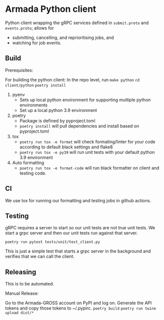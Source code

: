 # Armada Python client


Python client wrapping the gRPC services defined in `submit.proto` and `events.proto`; allows for

- submitting, cancelling, and reprioritising jobs, and
- watching for job events.



## Build
Prerequisites:

For building the python client:
In the repo level, run `make python`
`cd client/python`
`poetry install`

1) pyenv
    - Sets up local python environment for supporting multiple python environments
    - Set up a local python 3.9 environment 
2) poetry
    - Package is defined by pyproject.toml
    - `poetry install` will pull dependencies and install based on pyproject.toml
3) tox
    - `poetry run tox -e format` will check formating/linter for your code according to default black settings and flake8
    - `poetry run tox -e py39` will run unit tests with your default python 3.9 environment
4) Auto formatting
    - `poetry run tox -e format-code` will run black formatter on client and testing code.
## CI

We use tox for running our formatting and testing jobs in github actions.


## Testing
gRPC requires a server to start so our unit tests are not true unit tests.  We start a grpc server and then our unit tests run against that server.

`poetry run pytest tests/unit/test_client.py`

This is just a simple test that starts a grpc server in the background and verifies that we can call the client. 

## Releasing

This is to be automated.

Manual Release:

Go to the Armada-GROSS account on PyPI and log on.
Generate the API tokens and copy those tokens to ~/.pypirc.
`poetry build`
`poetry run twine upload dist/*`


